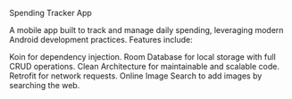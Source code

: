 Spending Tracker App

A mobile app built to track and manage daily spending, leveraging modern Android development practices. Features include:

Koin for dependency injection.
Room Database for local storage with full CRUD operations.
Clean Architecture for maintainable and scalable code.
Retrofit for network requests.
Online Image Search to add images by searching the web.





